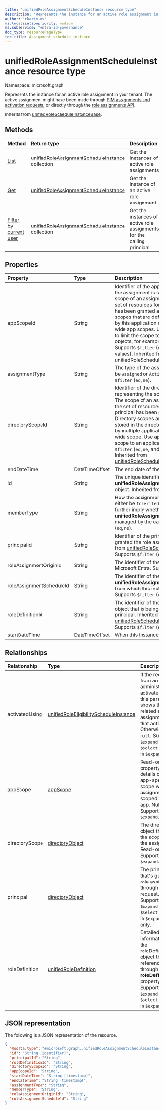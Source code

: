 ```yaml
---
title: "unifiedRoleAssignmentScheduleInstance resource type"
description: "Represents the instance for an active role assignment in your tenant."
author: "rkarim-ms"
ms.localizationpriority: medium
ms.subservice: "entra-id-governance"
doc_type: resourcePageType
toc.title: Assignment schedule instance
---
```


# unifiedRoleAssignmentScheduleInstance resource type

Namespace: microsoft.graph

Represents the instance for an active role assignment in your tenant. The active assignment might have been made through [PIM assignments and activation requests](../api/rbacapplication-post-roleassignmentschedulerequests.md), or directly through the [role assignments API](../resources/unifiedroleassignment.md).

Inherits from [unifiedRoleScheduleInstanceBase](../resources/unifiedrolescheduleinstancebase.md).

## Methods
|Method|Return type|Description|
|:---|:---|:---|
|[List](../api/rbacapplication-list-roleassignmentscheduleinstances.md)|[unifiedRoleAssignmentScheduleInstance](../resources/unifiedroleassignmentscheduleinstance.md) collection|Get the instances of active role assignments.|
|[Get](../api/unifiedroleassignmentscheduleinstance-get.md)|[unifiedRoleAssignmentScheduleInstance](../resources/unifiedroleassignmentscheduleinstance.md)|Get the instance of an active role assignment.|
|[Filter by current user](../api/unifiedroleassignmentscheduleinstance-filterbycurrentuser.md)|[unifiedRoleAssignmentScheduleInstance](../resources/unifiedroleassignmentscheduleinstance.md) collection|Get the instances of active role assignments for the calling principal.|

## Properties
|Property|Type|Description|
|:---|:---|:---|
|appScopeId|String|Identifier of the app-specific scope when the assignment is scoped to an app. The scope of an assignment determines the set of resources for which the principal has been granted access. App scopes are scopes that are defined and understood by this application only. Use `/` for tenant-wide app scopes. Use **directoryScopeId** to limit the scope to particular directory objects, for example, administrative units. Supports `$filter` (`eq`, `ne`, and on `null` values). Inherited from [unifiedRoleScheduleInstanceBase](../resources/unifiedrolescheduleinstancebase.md).|
|assignmentType|String|The type of the assignment that can either be `Assigned` or `Activated`. Supports `$filter` (`eq`, `ne`).|
|directoryScopeId|String|Identifier of the directory object representing the scope of the assignment. The scope of an assignment determines the set of resources for which the principal has been granted access. Directory scopes are shared scopes stored in the directory that are understood by multiple applications. Use `/` for tenant-wide scope. Use **appScopeId** to limit the scope to an application only. Supports `$filter` (`eq`, `ne`, and on `null` values). Inherited from [unifiedRoleScheduleInstanceBase](../resources/unifiedrolescheduleinstancebase.md).|
|endDateTime|DateTimeOffset| The end date of the schedule instance.|
|id|String|The unique identifier for the **unifiedRoleAssignmentScheduleInstance** object. Inherited from [entity](../resources/entity.md).|
|memberType|String|How the assignment is inherited. It can either be `Inherited`, `Direct`, or `Group`. It can further imply whether the **unifiedRoleAssignmentSchedule** can be managed by the caller. Supports `$filter` (`eq`, `ne`).|
|principalId|String|Identifier of the principal that has been granted the role assignment. Inherited from [unifiedRoleScheduleInstanceBase](../resources/unifiedrolescheduleinstancebase.md). Supports `$filter` (`eq`, `ne`). |
|roleAssignmentOriginId|String|The identifier of the role assignment in Microsoft Entra. Supports `$filter` (`eq`, `ne`).|
|roleAssignmentScheduleId|String|The identifier of the **unifiedRoleAssignmentSchedule** object from which this instance was created. Supports `$filter` (`eq`, `ne`).|
|roleDefinitionId|String|The identifier of the [unifiedRoleDefinition](unifiedroledefinition.md) object that is being assigned to the principal. Inherited from [unifiedRoleScheduleInstanceBase](../resources/unifiedrolescheduleinstancebase.md). Supports `$filter` (`eq`, `ne`).|
|startDateTime|DateTimeOffset|When this instance starts.|

## Relationships
|Relationship|Type|Description|
|:---|:---|:---|
|activatedUsing|[unifiedRoleEligibilityScheduleInstance](../resources/unifiedroleeligibilityscheduleinstance.md)|If the request is from an eligible administrator to activate a role, this parameter shows the related eligible assignment for that activation. Otherwise, it's `null`. Supports `$expand` and `$select` nested in `$expand`.|
|appScope|[appScope](../resources/appscope.md)|Read-only property with details of the app-specific scope when the assignment is scoped to an app. Nullable. Supports `$expand`.|
|directoryScope|[directoryObject](../resources/directoryobject.md)|The directory object that is the scope of the assignment. Read-only. Supports `$expand`.|
|principal|[directoryObject](../resources/directoryobject.md)|The principal that's getting a role assignment through the request. Supports `$expand` and `$select` nested in `$expand` for **id** only.|
|roleDefinition|[unifiedRoleDefinition](../resources/unifiedroledefinition.md)|Detailed information for the roleDefinition object that is referenced through the **roleDefinitionId** property. Supports `$expand` and `$select` nested in `$expand`.|

## JSON representation
The following is a JSON representation of the resource.
<!-- {
  "blockType": "resource",
  "keyProperty": "id",
  "@odata.type": "microsoft.graph.unifiedRoleAssignmentScheduleInstance",
  "baseType": "microsoft.graph.unifiedRoleScheduleInstanceBase",
  "openType": false
}
-->
``` json
{
  "@odata.type": "#microsoft.graph.unifiedRoleAssignmentScheduleInstance",
  "id": "String (identifier)",
  "principalId": "String",
  "roleDefinitionId": "String",
  "directoryScopeId": "String",
  "appScopeId": "String",
  "startDateTime": "String (timestamp)",
  "endDateTime": "String (timestamp)",
  "assignmentType": "String",
  "memberType": "String",
  "roleAssignmentOriginId": "String",
  "roleAssignmentScheduleId": "String"
}
```
